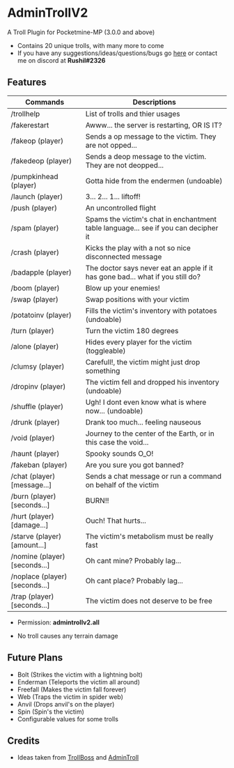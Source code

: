 # AdminTrollV2
A Troll Plugin for Pocketmine-MP (3.0.0 and above)

- Contains 20 unique trolls, with many more to come
- If you have any suggestions/ideas/questions/bugs go [here](https://github.com/Rushil13579/AdminTrollV2/issues) or contact me on discord at **Rushil#2326**

## Features

Commands | Descriptions
---------|-------------
/trollhelp | List of trolls and thier usages
/fakerestart | Awww... the server is restarting, OR IS IT?
/fakeop (player) | Sends a op message to the victim. They are not opped...
/fakedeop (player) | Sends a deop message to the victim. They are not deopped...
/pumpkinhead (player) | Gotta hide from the endermen (undoable)
/launch (player) | 3... 2... 1... liftoff!
/push (player) | An uncontrolled flight
/spam (player) | Spams the victim's chat in enchantment table language... see if you can decipher it
/crash (player) | Kicks the play with a not so nice disconnected message
/badapple (player) | The doctor says never eat an apple if it has gone bad... what if you still do?
/boom (player) | Blow up your enemies!
/swap (player) | Swap positions with your victim
/potatoinv (player) | Fills the victim's inventory with potatoes (undoable)
/turn (player) | Turn the victim 180 degrees
/alone (player) | Hides every player for the victim (toggleable)
/clumsy (player) | Carefull!, the victim might just drop something
/dropinv (player) | The victim fell and dropped his inventory (undoable)
/shuffle (player) | Ugh! I dont even know what is where now... (undoable)
/drunk (player) | Drank too much... feeling nauseous
/void (player) | Journey to the center of the Earth, or in this case the void...
/haunt (player) | Spooky sounds O_O!
/fakeban (player) | Are you sure you got banned?
/chat (player) [message...] | Sends a chat message or run a command on behalf of the victim
/burn (player) [seconds...] | BURN!!
/hurt (player) [damage...] | Ouch! That hurts...
/starve (player) [amount...] | The victim's metabolism must be really fast
/nomine (player) [seconds...] | Oh cant mine? Probably lag...
/noplace (player) [seconds...] | Oh cant place? Probably lag...
/trap (player) [seconds...] | The victim does not deserve to be free

- Permission: **admintrollv2.all**

- No troll causes any terrain damage

## Future Plans
- Bolt (Strikes the victim with a lightning bolt)
- Enderman (Teleports the victim all around)
- Freefall (Makes the victim fall forever)
- Web (Traps the victim in spider web)
- Anvil (Drops anvil's on the player)
- Spin (Spin's the victim)
- Configurable values for some trolls

## Credits

- Ideas taken from [TrollBoss](https://www.spigotmc.org/resources/trollboss.47423/) and [AdminTroll](https://poggit.pmmp.io/p/admintroll)
